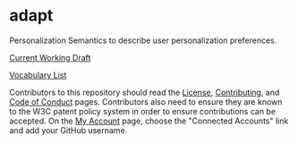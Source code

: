 # adapt
Personalization Semantics to describe user personalization preferences.

[Current Working Draft](https://w3c.github.io/adapt/)

[Vocabulary List](https://w3c.github.io/adapt/vocabulary-list/index.html)


Contributors to this repository should read the [License](LICENSE.md), [Contributing](CONTRIBUTING.md), and [Code of Conduct](CODE_OF_CONDUCT.md) pages. Contributors also need to ensure they are known to the W3C patent policy system in order to ensure contributions can be accepted. On the [My Account](https://www.w3.org/Systems/db/userInfo) page, choose the "Connected Accounts" link and add your GitHub username.
